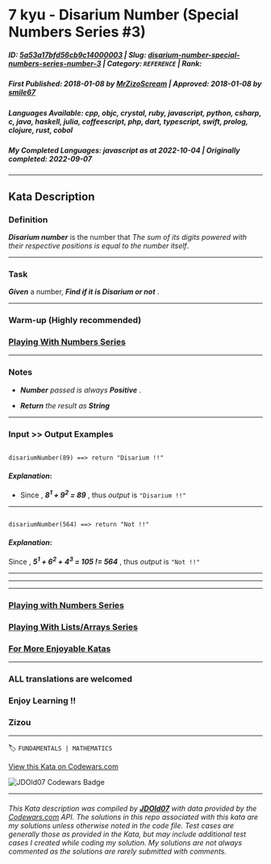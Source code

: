 # 7 kyu - Disarium Number (Special Numbers Series  #3)

##### **ID**: [5a53a17bfd56cb9c14000003](https://www.codewars.com/kata/5a53a17bfd56cb9c14000003) | **Slug**: [disarium-number-special-numbers-series-number-3](https://www.codewars.com/kata/5a53a17bfd56cb9c14000003) | **Category**: `REFERENCE` | **Rank**: <span style="color:white">7 kyu</span>

##### **First Published**: 2018-01-08 ***by*** [MrZizoScream](https://www.codewars.com/users/MrZizoScream) | **Approved**: 2018-01-08 ***by*** [smile67](https://www.codewars.com/users/smile67)

##### **Languages Available**: cpp, objc, crystal, ruby, javascript, python, csharp, c, java, haskell, julia, coffeescript, php, dart, typescript, swift, prolog, clojure, rust, cobol

##### **My Completed Languages**: javascript ***as at*** 2022-10-04 | **Originally completed**: 2022-09-07

---

## Kata Description


### Definition



**_Disarium number_** is the number that *The sum of its digits powered with their respective positions is equal to the number itself*.



____



### Task



**_Given_** a number, **_Find if it is Disarium or not_** . 

____



### Warm-up (Highly recommended)



### [Playing With Numbers Series](https://www.codewars.com/collections/playing-with-numbers)

___



### Notes 



* **_Number_** *passed is always*  **_Positive_** .

* **_Return_** *the result as* **_String_**

___



### Input >> Output Examples



```

disariumNumber(89) ==> return "Disarium !!"

```

#### **_Explanation_**:



* Since , **_8<sup>1</sup> + 9<sup>2</sup> = 89_** , thus *output* is `"Disarium !!"`

___



```

disariumNumber(564) ==> return "Not !!"

```

#### **_Explanation_**:



Since , **_5<sup>1</sup> + 6<sup>2</sup> + 4<sup>3</sup> = 105 != 564_** ,  thus *output* is `"Not !!"`



___

___

___



### [Playing with Numbers Series](https://www.codewars.com/collections/playing-with-numbers)



### [Playing With Lists/Arrays Series](https://www.codewars.com/collections/playing-with-lists-slash-arrays)



### [For More Enjoyable Katas](http://www.codewars.com/users/MrZizoScream/authored)

___



### ALL translations are welcomed



### Enjoy Learning !!

### Zizou



---


🏷 `FUNDAMENTALS | MATHEMATICS`


[View this Kata on Codewars.com](https://www.codewars.com/kata/5a53a17bfd56cb9c14000003)

![](https://www.codewars.com/users/jdold07/badges/large "JDOld07 Codewars Badge")

---

###### *This Kata description was compiled by [**JDOld07**](https://tpstech.dev) with data provided by the [Codewars.com](https://www.codewars.com) API.  The solutions in this repo associated with this kata are my solutions unless otherwise noted in the code file.  Test cases are generally those as provided in the Kata, but may include additional test cases I created while coding my solution.  My solutions are not always commented as the solutions are rarely submitted with comments.*
